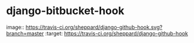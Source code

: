 # django-bitbucket-hook

  image:: https://travis-ci.org/sheppard/django-github-hook.svg?branch=master
    :target: https://travis-ci.org/sheppard/django-github-hook
